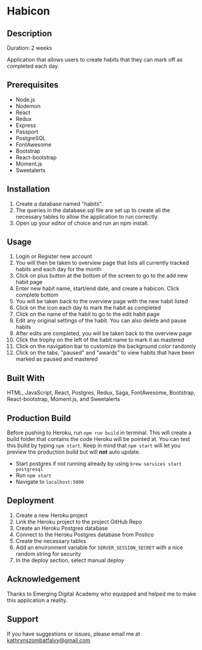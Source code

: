 # Habicon

## Description

Duration: 2 weeks

Application that allows users to create habits that they can mark off as completed each day.

## Prerequisites
- Node.js
- Nodemon
- React
- Redux
- Express
- Passport
- PostgreSQL
- FontAwesome
- Bootstrap
- React-bootstrap
- Moment.js
- Sweetalerts

## Installation
1. Create a database named "habits".
2. The queries in the database.sql file are set up to create all the necessary tables to allow the application to run correctly.
3. Open up your editor of choice and run an npm install.

## Usage
1. Login or Register new account
2. You will then be taken to overview page that lists all currently tracked habits and each day for the month
3. Click on plus button at the bottom of the screen to go to the add new habit page
4. Enter new habit name, start/end date, and create a habicon. Click complete bottom
5. You will be taken back to the overview page with the new habit listed
6. Click on the icon each day to mark the habit as completed
7. Click on the name of the habit to go to the edit habit page
8. Edit any original settings of the habit. You can also delete and pause habits
9. After edits are completed, you will be taken back to the overview page
10. Click the trophy on the left of the habit name to mark it as mastered
11. Click on the navigation bar to customize the background color randomly
12. Click on the tabs, "paused" and "awards" to view habits that have been marked as paused and mastered

## Built With
HTML, JavaScript, React, Postgres, Redux, Saga, FontAwesome, Bootstrap, React-bootstrap, Moment.js, and Sweetalerts

## Production Build

Before pushing to Heroku, run `npm run build` in terminal. This will create a build folder that contains the code Heroku will be pointed at. You can test this build by typing `npm start`. Keep in mind that `npm start` will let you preview the production build but will **not** auto update.

- Start postgres if not running already by using `brew services start postgresql`
- Run `npm start`
- Navigate to `localhost:5000`

## Deployment

1. Create a new Heroku project
1. Link the Heroku project to the project GitHub Repo
1. Create an Heroku Postgres database
1. Connect to the Heroku Postgres database from Postico
1. Create the necessary tables
1. Add an environment variable for `SERVER_SESSION_SECRET` with a nice random string for security
1. In the deploy section, select manual deploy

## Acknowledgement
Thanks to Emerging Digital Academy who equipped and helped me to make this application a reality.

## Support
If you have suggestions or issues, please email me at kathrynszombatfalvy@gmail.com

